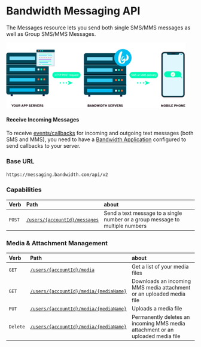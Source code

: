 # Bandwidth Messaging API

The Messages resource lets you send both single SMS/MMS messages as well as Group SMS/MMS Messages.

<img src="../../images/send_sms.png" style="max-width:95%">

#### Receive Incoming Messages
To receive [events/callbacks](../callbacks/messageEvents.md) for incoming and outgoing text messages (both SMS and MMS), you need to have a [Bandwidth Application](../../account/applications/about.md) configured to send callbacks to your server.

### Base URL

`https://messaging.bandwidth.com/api/v2`

### Capabilities

| Verb                           | Path                                                               | about                                                                         |
|:-------------------------------|:-------------------------------------------------------------------|:------------------------------------------------------------------------------|
| <code class="post">POST</code> | [`/users/{accountId}/messages`](../methods/messages/createMessage.md) | Send a text message to a single number or a group message to multiple numbers |

### Media & Attachment Management
| Verb                               | Path                                                                   | about                                                                          |
|:-----------------------------------|:-----------------------------------------------------------------------|:-------------------------------------------------------------------------------|
| <code class="get">GET</code>       | [`/users/{accountId}/media`](../methods/media/listMedia.md)               | Get a list of your media files                                                 |
| <code class="get">GET</code>       | [`/users/{accountId}/media/{mediaName}`](../methods/media/getMedia.md)    | Downloads an incoming MMS media attachment or an uploaded media file           |
| <code class="put">PUT</code>       | [`/users/{accountId}/media/{mediaName}`](../methods/media/uploadMedia.md) | Uploads a media file                                                           |
| <code class="delete">Delete</code> | [`/users/{accountId}/media/{mediaName}`](../methods/media/deleteMedia.md) | Permanently deletes an incoming MMS media attachment or an uploaded media file |